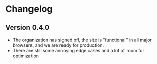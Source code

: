 # Changelog

## Version 0.4.0

* The organization has signed off, the site is "functional" in all major browsers, and we are ready for production.
* There are still some annoying edge cases and a lot of room for optimization